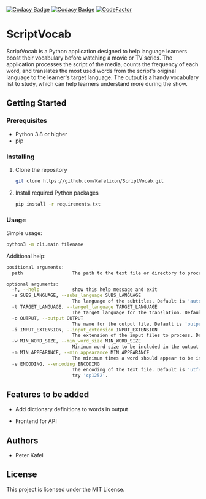 [![Codacy Badge](https://app.codacy.com/project/badge/Grade/7744bddf5a4b45ae918776a5137cd0ce)](https://www.codacy.com/gh/Kafelixon/ScriptVocab/dashboard?utm_source=github.com\&utm_medium=referral\&utm_content=Kafelixon/ScriptVocab\&utm_campaign=Badge_Grade)
[![Codacy Badge](https://app.codacy.com/project/badge/Coverage/7744bddf5a4b45ae918776a5137cd0ce)](https://app.codacy.com/gh/Kafelixon/ScriptVocab/dashboard?utm_source=gh\&utm_medium=referral\&utm_content=\&utm_campaign=Badge_coverage)
[![CodeFactor](https://www.codefactor.io/repository/github/kafelixon/webwatchnotify/badge)](https://www.codefactor.io/repository/github/kafelixon/webwatchnotify)

# ScriptVocab

ScriptVocab is a Python application designed to help language learners boost their vocabulary before watching a movie or TV series. The application processes the script of the media, counts the frequency of each word, and translates the most used words from the script's original language to the learner's target language. The output is a handy vocabulary list to study, which can help learners understand more during the show.

## Getting Started

### Prerequisites

*   Python 3.8 or higher
*   pip

### Installing

1.  Clone the repository

    ```sh
    git clone https://github.com/Kafelixon/ScriptVocab.git
    ```

2.  Install required Python packages

    ```sh
    pip install -r requirements.txt
    ```

### Usage

Simple usage:

```sh
python3 -m cli.main filename
```

Additional help:

```sh
positional arguments:
  path                  The path to the text file or directory to process.

optional arguments:
  -h, --help            show this help message and exit
  -s SUBS_LANGUAGE, --subs_language SUBS_LANGUAGE
                        The language of the subtitles. Default is 'auto'.
  -t TARGET_LANGUAGE, --target_language TARGET_LANGUAGE
                        The target language for the translation. Default is 'en'.
  -o OUTPUT, --output OUTPUT
                        The name for the output file. Default is 'output.txt'.
  -i INPUT_EXTENSION, --input_extension INPUT_EXTENSION
                        The extension of the input files to process. Default is 'txt'.
  -w MIN_WORD_SIZE, --min_word_size MIN_WORD_SIZE
                        Minimum word size to be included in the output.
  -m MIN_APPEARANCE, --min_appearance MIN_APPEARANCE
                        The minimum times a word should appear to be included. Default is 4.
  -e ENCODING, --encoding ENCODING
                        The encoding of the text file. Default is 'utf-8'. If you see a lot of [?]s replacing characters,
                        try 'cp1252'.
```

## Features to be added

*   Add dictionary definitions to words in output

*   Frontend for API

## Authors

*   Peter Kafel

## License

This project is licensed under the MIT License.
